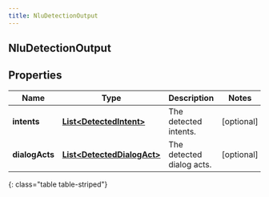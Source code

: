 ```yaml
---
title: NluDetectionOutput
---
```

## NluDetectionOutput


## Properties

| Name | Type | Description | Notes |
| ------------ | ------------- | ------------- | ------------- |
| **intents** | <!----><!---->[**List&lt;DetectedIntent&gt;**](DetectedIntent.html)<!----> | The detected intents. |  [optional] |
| **dialogActs** | <!----><!---->[**List&lt;DetectedDialogAct&gt;**](DetectedDialogAct.html)<!----> | The detected dialog acts. |  [optional] |
{: class="table table-striped"}



